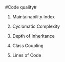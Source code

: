 #Code quality#

1. Maintainability Index

2. Cyclomatic Complexity

3. Depth of Inheritance

4. Class Coupling

5. Lines of Code
